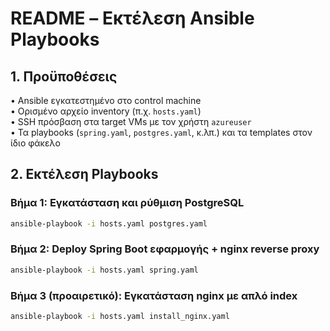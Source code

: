 # README – Εκτέλεση Ansible Playbooks

## 1. Προϋποθέσεις

• Ansible εγκατεστημένο στο control machine  
• Ορισμένο αρχείο inventory (π.χ. `hosts.yaml`)  
• SSH πρόσβαση στα target VMs με τον χρήστη `azureuser`  
• Τα playbooks (`spring.yaml`, `postgres.yaml`, κ.λπ.) και τα templates στον ίδιο φάκελο

## 2. Εκτέλεση Playbooks

### Βήμα 1: Εγκατάσταση και ρύθμιση PostgreSQL

```bash
ansible-playbook -i hosts.yaml postgres.yaml
```

### Βήμα 2: Deploy Spring Boot εφαρμογής + nginx reverse proxy

```bash
ansible-playbook -i hosts.yaml spring.yaml
```

### Βήμα 3 (προαιρετικό): Εγκατάσταση nginx με απλό index

```bash
ansible-playbook -i hosts.yaml install_nginx.yaml
```
